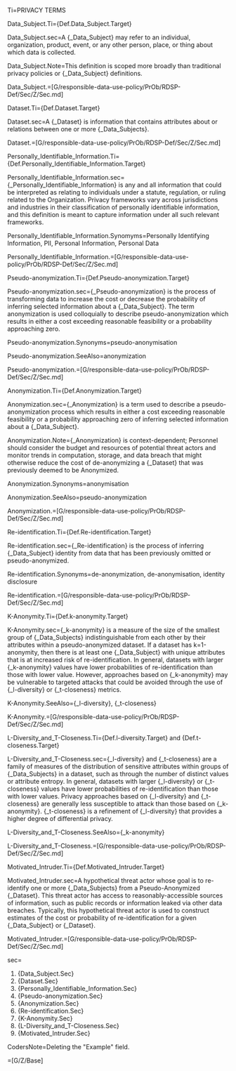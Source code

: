 
Ti=PRIVACY TERMS

Data_Subject.Ti={Def.Data_Subject.Target}

Data_Subject.sec=A {_Data_Subject} may refer to an individual, organization, product, event, or any other person, place, or thing about which data is collected.  

Data_Subject.Note=This definition is scoped more broadly than traditional privacy policies or {_Data_Subject} definitions.

Data_Subject.=[G/responsible-data-use-policy/PrOb/RDSP-Def/Sec/Z/Sec.md]

Dataset.Ti={Def.Dataset.Target}

Dataset.sec=A {_Dataset} is information that contains attributes about or relations between one or more {_Data_Subjects}.

Dataset.=[G/responsible-data-use-policy/PrOb/RDSP-Def/Sec/Z/Sec.md]

Personally_Identifiable_Information.Ti={Def.Personally_Identifiable_Information.Target}

Personally_Identifiable_Information.sec={_Personally_Identifiable_Information} is any and all information that could be interpreted as relating to individuals under a statute, regulation, or ruling related to the Organization.  Privacy frameworks vary across jurisdictions and industries in their classification of personally identifiable information, and this definition is meant to capture information under all such relevant frameworks.

Personally_Identifiable_Information.Synomyms=Personally Identifying Information, PII, Personal Information, Personal Data

Personally_Identifiable_Information.=[G/responsible-data-use-policy/PrOb/RDSP-Def/Sec/Z/Sec.md]

Pseudo-anonymization.Ti={Def.Pseudo-anonymization.Target}

Pseudo-anonymization.sec={_Pseudo-anonymization} is the process of transforming data to increase the cost or decrease the probability of inferring selected information about a {_Data_Subject}.  The term anonymization is used colloquially to describe pseudo-anonymization which results in either a cost exceeding reasonable feasibility or a probability approaching zero.

Pseudo-anonymization.Synonyms=pseudo-anonymisation 

Pseudo-anonymization.SeeAlso=anonymization

Pseudo-anonymization.=[G/responsible-data-use-policy/PrOb/RDSP-Def/Sec/Z/Sec.md]

Anonymization.Ti={Def.Anonymization.Target}

Anonymization.sec={_Anonymization} is a term used to describe a pseudo-anonymization process which results in either a cost exceeding reasonable feasibility or a probability approaching zero of inferring selected information about a {_Data_Subject}.  

Anonymization.Note={_Anonymization} is context-dependent; Personnel should consider the budget and resources of potential threat actors and monitor trends in computation, storage, and data breach that might otherwise reduce the cost of de-anonymizing a {_Dataset} that was previously deemed to be Anonymized.

Anonymization.Synonyms=anonymisation

Anonymization.SeeAlso=pseudo-anonymization

Anonymization.=[G/responsible-data-use-policy/PrOb/RDSP-Def/Sec/Z/Sec.md]

Re-identification.Ti={Def.Re-identification.Target}

Re-identification.sec={_Re-identification} is the process of inferring {_Data_Subject} identity from data that has been previously omitted or pseudo-anonymized.

Re-identification.Synonyms=de-anonymization, de-anonymisation, identity disclosure

Re-identification.=[G/responsible-data-use-policy/PrOb/RDSP-Def/Sec/Z/Sec.md]

K-Anonymity.Ti={Def.k-anonymity.Target}

K-Anonymity.sec={_k-anonymity} is a measure of the size of the smallest group of {_Data_Subjects} indistinguishable from each other by their attributes within a pseudo-anonymized dataset.  If a dataset has k=1-anonymity, then there is at least one {_Data_Subject} with unique attributes that is at increased risk of re-identification.  In general, datasets with larger {_k-anonymity} values have lower probabilities of re-identification than those with lower value.  However, approaches based on {_k-anonymity} may be vulnerable to targeted attacks that could be avoided through the use of {_l-diversity} or {_t-closeness} metrics.

K-Anonymity.SeeAlso={_l-diversity}, {_t-closeness}

K-Anonymity.=[G/responsible-data-use-policy/PrOb/RDSP-Def/Sec/Z/Sec.md]

L-Diversity_and_T-Closeness.Ti={Def.l-diversity.Target} and {Def.t-closeness.Target}

L-Diversity_and_T-Closeness.sec={_l-diversity} and {_t-closeness} are a family of measures of the distribution of sensitive attributes within groups of {_Data_Subjects} in a dataset, such as through the number of distinct values or attribute entropy.  In general, datasets with larger {_l-diversity} or {_t-closeness} values have lower probabilities of re-identification than those with lower values.  Privacy approaches based on {_l-diversity} and {_t-closeness} are generally less susceptible to attack than those based on {_k-anonymity}. {_t-closeness} is a refinement of {_l-diversity} that provides a higher degree of differential privacy.

L-Diversity_and_T-Closeness.SeeAlso={_k-anonymity}

L-Diversity_and_T-Closeness.=[G/responsible-data-use-policy/PrOb/RDSP-Def/Sec/Z/Sec.md]

Motivated_Intruder.Ti={Def.Motivated_Intruder.Target}

Motivated_Intruder.sec=A hypothetical threat actor whose goal is to re-identify one or more {_Data_Subjects} from a Pseudo-Anonymized {_Dataset}.  This threat actor has access to reasonably-accessible sources of information, such as public records or information leaked via other data breaches.  Typically, this hypothetical threat actor is used to construct estimates of the cost or probability of re-identification for a given {_Data_Subject} or {_Dataset}.

Motivated_Intruder.=[G/responsible-data-use-policy/PrOb/RDSP-Def/Sec/Z/Sec.md]


sec=<ol><li>{Data_Subject.Sec}</li><li>{Dataset.Sec}</li><li>{Personally_Identifiable_Information.Sec}</li><li>{Pseudo-anonymization.Sec}</li><li>{Anonymization.Sec}</li><li>{Re-identification.Sec}</li><li>{K-Anonymity.Sec}</li><li>{L-Diversity_and_T-Closeness.Sec}</li><li>{Motivated_Intruder.Sec}</li></ol>

CodersNote=Deleting the "Example" field.

=[G/Z/Base]
